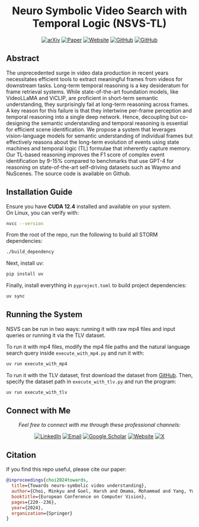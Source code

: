 <div align="center">

# Neuro Symbolic Video Search with Temporal Logic (NSVS-TL)

[![arXiv](https://img.shields.io/badge/arXiv-2403.11021-b31b1b.svg)](https://arxiv.org/abs/2403.11021) [![Paper](https://img.shields.io/badge/Paper-pdf-green.svg)](https://link.springer.com/chapter/10.1007/978-3-031-73229-4_13) [![Website](https://img.shields.io/badge/ProjectWebpage-nsvs--tl-orange.svg)](https://utaustin-swarmlab.github.io/nsvs/) [![GitHub](https://img.shields.io/badge/Code-Source--Code-blue.svg)](https://github.com/UTAustin-SwarmLab/Neuro-Symbolic-Video-Search-Temporal-Logic) [![GitHub](https://img.shields.io/badge/Code-Dataset-blue.svg)](https://github.com/UTAustin-SwarmLab/Temporal-Logic-Video-Dataset)
</div>

## Abstract

The unprecedented surge in video data production in recent years necessitates efficient tools to extract meaningful frames from videos for downstream tasks. Long-term temporal reasoning is a key desideratum for frame retrieval systems. While state-of-the-art foundation models, like VideoLLaMA and ViCLIP, are proficient in short-term semantic understanding, they surprisingly fail at long-term reasoning across frames. A key reason for this failure is that they intertwine per-frame perception and temporal reasoning into a single deep network. Hence, decoupling but co-designing the semantic understanding and temporal reasoning is essential for efficient scene identification. We propose a system that leverages vision-language models for semantic understanding of individual frames but effectively reasons about the long-term evolution of events using state machines and temporal logic (TL) formulae that inherently capture memory. Our TL-based reasoning improves the F1 score of complex event identification by 9-15% compared to benchmarks that use GPT-4 for reasoning on state-of-the-art self-driving datasets such as Waymo and NuScenes. The source code is available on Github.

## Installation Guide
Ensure you have **CUDA 12.4** installed and available on your system.  
On Linux, you can verify with:
```bash
nvcc --version
```

From the root of the repo, run the following to build all STORM dependencies:
```bash
./build_dependency
```

Next, install uv:
```bash
pip install uv
```

Finally, install everything in `pyproject.toml` to build project dependencies:
```bash
uv sync
```


## Running the System

NSVS can be run in two ways: running it with raw mp4 files and input queries or running it via the TLV dataset.

To run it with mp4 files, modify the mp4 file paths and the natural language search query inside `execute_with_mp4.py` and run it with:
```bash
uv run execute_with_mp4
```

To run it with the TLV dataset, first download the dataset from [GitHub](https://github.com/UTAustin-SwarmLab/Temporal-Logic-Video-Dataset). Then, specify the dataset path in `execute_with_tlv.py` and run the program:
```bash
uv run execute_with_tlv
```


## Connect with Me

<p align="center">
  <em>Feel free to connect with me through these professional channels:</em>
<p align="center">
  <a href="https://www.linkedin.com/in/mchoi07/" target="_blank"><img src="https://img.shields.io/badge/-LinkedIn-0077B5?style=flat-square&logo=Linkedin&logoColor=white" alt="LinkedIn"/></a>
  <a href="mailto:minkyu.choi@utexas.edu"><img src="https://img.shields.io/badge/-Email-D14836?style=flat-square&logo=Gmail&logoColor=white" alt="Email"/></a>
  <a href="https://scholar.google.com/citations?user=ai4daB8AAAAJ&hl" target="_blank"><img src="https://img.shields.io/badge/-Google%20Scholar-4285F4?style=flat-square&logo=google-scholar&logoColor=white" alt="Google Scholar"/></a>
  <a href="https://minkyuchoi-07.github.io" target="_blank"><img src="https://img.shields.io/badge/-Website-00C7B7?style=flat-square&logo=Internet-Explorer&logoColor=white" alt="Website"/></a>
  <a href="https://x.com/MinkyuChoi7" target="_blank"><img src="https://img.shields.io/badge/-Twitter-1DA1F2?style=flat-square&logo=Twitter&logoColor=white" alt="X"/></a>
</p>

## Citation

If you find this repo useful, please cite our paper:

```bibtex
@inproceedings{choi2024towards,
  title={Towards neuro-symbolic video understanding},
  author={Choi, Minkyu and Goel, Harsh and Omama, Mohammad and Yang, Yunhao and Shah, Sahil and Chinchali, Sandeep},
  booktitle={European Conference on Computer Vision},
  pages={220--236},
  year={2024},
  organization={Springer}
}
```
